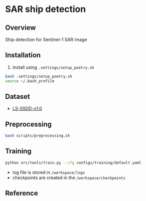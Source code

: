 # SAR ship detection

## Overview

Ship detection for Sentinel-1 SAR image


## Installation

1. Install using `.settings/setup_poetry.sh`
```bash
bash .settings/setup_poetry.sh
source ~/.bash_profile
```

## Dataset
- [LS-SSDD-v1.0](https://github.com/TianwenZhang0825/LS-SSDD-v1.0-OPEN)


## Preprocessing
```bash
bash scripts/preprocessing.sh
```

## Training

```bash
python src/tools/train.py --cfg configs/training/default.yaml
```

- log file is stored in `/workspace/logs`
- checkpoints are created in the `/workspace/checkpoints`

## Reference
